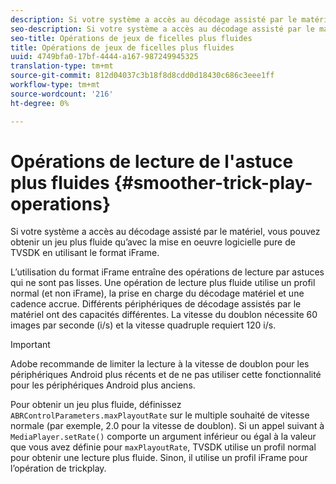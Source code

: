```yaml
---
description: Si votre système a accès au décodage assisté par le matériel, vous pouvez obtenir un jeu plus fluide qu’avec la mise en oeuvre logicielle pure de TVSDK en utilisant le format iFrame.
seo-description: Si votre système a accès au décodage assisté par le matériel, vous pouvez obtenir un jeu plus fluide qu’avec la mise en oeuvre logicielle pure de TVSDK en utilisant le format iFrame.
seo-title: Opérations de jeux de ficelles plus fluides
title: Opérations de jeux de ficelles plus fluides
uuid: 4749bfa0-17bf-4444-a167-987249945325
translation-type: tm+mt
source-git-commit: 812d04037c3b18f8d8cdd0d18430c686c3eee1ff
workflow-type: tm+mt
source-wordcount: '216'
ht-degree: 0%

---
```



# Opérations de lecture de l&#39;astuce plus fluides {#smoother-trick-play-operations}

Si votre système a accès au décodage assisté par le matériel, vous pouvez obtenir un jeu plus fluide qu’avec la mise en oeuvre logicielle pure de TVSDK en utilisant le format iFrame.

<!--<a id="section_3DBFD7A3D1C7453096D3D3885E786263"></a>-->

L’utilisation du format iFrame entraîne des opérations de lecture par astuces qui ne sont pas lisses. Une opération de lecture plus fluide utilise un profil normal (et non iFrame), la prise en charge du décodage matériel et une cadence accrue. Différents périphériques de décodage assistés par le matériel ont des capacités différentes. La vitesse du doublon nécessite 60 images par seconde (i/s) et la vitesse quadruple requiert 120 i/s.

>[!IMPORTANT]
>
>Adobe recommande de limiter la lecture à la vitesse de doublon pour les périphériques Android plus récents et de ne pas utiliser cette fonctionnalité pour les périphériques Android plus anciens.

Pour obtenir un jeu plus fluide, définissez `ABRControlParameters.maxPlayoutRate` sur le multiple souhaité de vitesse normale (par exemple, 2.0 pour la vitesse de doublon). Si un appel suivant à `MediaPlayer.setRate()` comporte un argument inférieur ou égal à la valeur que vous avez définie pour `maxPlayoutRate`, TVSDK utilise un profil normal pour obtenir une lecture plus fluide. Sinon, il utilise un profil iFrame pour l’opération de trickplay.
